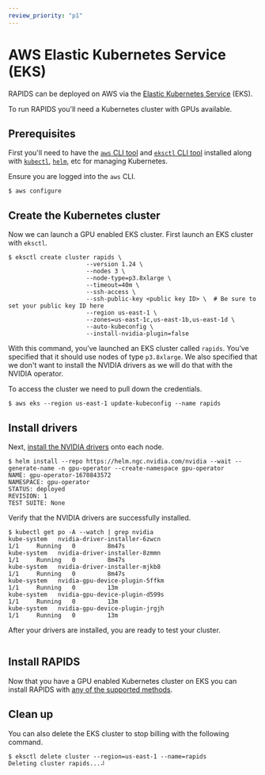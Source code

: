 ```yaml
---
review_priority: "p1"
---
```


# AWS Elastic Kubernetes Service (EKS)

RAPIDS can be deployed on AWS via the [Elastic Kubernetes Service](https://aws.amazon.com/eks/) (EKS).

To run RAPIDS you'll need a Kubernetes cluster with GPUs available.

## Prerequisites

First you'll need to have the [`aws` CLI tool](https://aws.amazon.com/cli/) and [`eksctl` CLI tool](https://docs.aws.amazon.com/eks/latest/userguide/eksctl.html) installed along with [`kubectl`](https://kubernetes.io/docs/tasks/tools/), [`helm`](https://helm.sh/docs/intro/install/), etc for managing Kubernetes.

Ensure you are logged into the `aws` CLI.

```console
$ aws configure
```

## Create the Kubernetes cluster

Now we can launch a GPU enabled EKS cluster. First launch an EKS cluster with `eksctl`.

```console
$ eksctl create cluster rapids \
                      --version 1.24 \
                      --nodes 3 \
                      --node-type=p3.8xlarge \
                      --timeout=40m \
                      --ssh-access \
                      --ssh-public-key <public key ID> \  # Be sure to set your public key ID here
                      --region us-east-1 \
                      --zones=us-east-1c,us-east-1b,us-east-1d \
                      --auto-kubeconfig \
                      --install-nvidia-plugin=false
```

With this command, you’ve launched an EKS cluster called `rapids`. You’ve specified that it should use nodes of type `p3.8xlarge`. We also specified that we don't want to install the NVIDIA drivers as we will do that with the NVIDIA operator.

To access the cluster we need to pull down the credentials.

```console
$ aws eks --region us-east-1 update-kubeconfig --name rapids
```

## Install drivers

Next, [install the NVIDIA drivers](https://docs.nvidia.com/datacenter/cloud-native/gpu-operator/getting-started.html) onto each node.

```console
$ helm install --repo https://helm.ngc.nvidia.com/nvidia --wait --generate-name -n gpu-operator --create-namespace gpu-operator
NAME: gpu-operator-1670843572
NAMESPACE: gpu-operator
STATUS: deployed
REVISION: 1
TEST SUITE: None
```

Verify that the NVIDIA drivers are successfully installed.

```console
$ kubectl get po -A --watch | grep nvidia
kube-system   nvidia-driver-installer-6zwcn                                 1/1     Running   0         8m47s
kube-system   nvidia-driver-installer-8zmmn                                 1/1     Running   0         8m47s
kube-system   nvidia-driver-installer-mjkb8                                 1/1     Running   0         8m47s
kube-system   nvidia-gpu-device-plugin-5ffkm                                1/1     Running   0         13m
kube-system   nvidia-gpu-device-plugin-d599s                                1/1     Running   0         13m
kube-system   nvidia-gpu-device-plugin-jrgjh                                1/1     Running   0         13m
```

After your drivers are installed, you are ready to test your cluster.

```{include} ../../_includes/check-gpu-pod-works.md

```

## Install RAPIDS

Now that you have a GPU enabled Kubernetes cluster on EKS you can install RAPIDS with [any of the supported methods](../../platforms/kubernetes).

## Clean up

You can also delete the EKS cluster to stop billing with the following command.

```console
$ eksctl delete cluster --region=us-east-1 --name=rapids
Deleting cluster rapids...⠼
```

```{relatedexamples}

```
